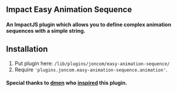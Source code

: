 ## Impact Easy Animation Sequence ##

#### An ImpactJS plugin which allows you to define complex animation sequences with a simple string. ####

## Installation ##
1. Put plugin here: `/lib/plugins/joncom/easy-animation-sequence/`
2. Require `'plugins.joncom.easy-animation-sequence.animation'`.

#### Special thanks to [dmen](http://impactjs.com/forums/user/dmen) who [inspired](http://impactjs.com/forums/impact-engine/little-update-to-addanim/page/1) this plugin. ####
